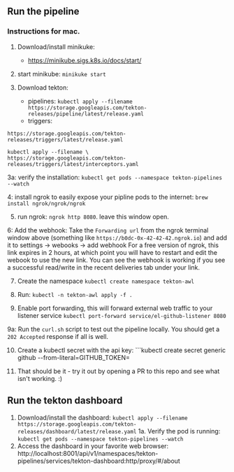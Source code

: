 ## Run the pipeline

### Instructions for mac.


1. Download/install minikuke:
   -  https://minikube.sigs.k8s.io/docs/start/

2. start minikube: `minikuke start`

3. Download tekton:
   - pipelines: `kubectl apply --filename https://storage.googleapis.com/tekton-releases/pipeline/latest/release.yaml`
   - triggers:
```kubectl apply --filename \
https://storage.googleapis.com/tekton-releases/triggers/latest/release.yaml

kubectl apply --filename \
https://storage.googleapis.com/tekton-releases/triggers/latest/interceptors.yaml
```
3a: verify the installation: `kubectl get pods --namespace tekton-pipelines --watch`

4: install ngrok to easily expose your pipline pods to the internet: `brew install ngrok/ngrok/ngrok`

5. run ngrok: `ngrok http 8080`. leave this window open.

6: Add the webhook: Take the `Forwarding url` from the ngrok terminal window above (something like `https://b0dc-0x-42-42-42.ngrok.io`) and add it to settings -> webooks -> add webhook For a free version of ngrok, this link expires in 2 hours, at which point you will have to restart and edit the webook to use the new link. You can see the webhook is working if you see a successful read/write in the recent deliveries tab under your link.

7. Create the namespace `kubectl create namespace tekton-awl`

8. Run: `kubectl -n tekton-awl apply -f .`

9. Enable port forwarding, this will forward external web traffic to your listener service `kubectl port-forward service/el-github-listener 8080`

9a: Run the `curl.sh` script to test out the pipeline locally. You should get a `202 Accepted` response if all is well.

10. Create a kubectl secret with the api key: ```kubectl create secret generic github --from-literal=GITHUB_TOKEN=<access-token>

11. That should be it - try it out by opening a PR to this repo and see what isn't working. :) 

## Run the tekton dashboard

1. Download/install the dashboard: `kubectl apply --filename https://storage.googleapis.com/tekton-releases/dashboard/latest/release.yaml`
1a. Verify the pod is running: `kubectl get pods --namespace tekton-pipelines --watch`
2. Access the dashboard in your favorite web browser: http://localhost:8001/api/v1/namespaces/tekton-pipelines/services/tekton-dashboard:http/proxy/#/about



